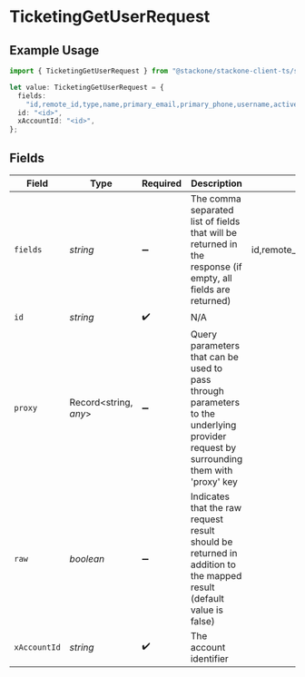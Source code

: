 # TicketingGetUserRequest

## Example Usage

```typescript
import { TicketingGetUserRequest } from "@stackone/stackone-client-ts/sdk/models/operations";

let value: TicketingGetUserRequest = {
  fields:
    "id,remote_id,type,name,primary_email,primary_phone,username,active,first_name,last_name,customer_account_reference,created_at,updated_at,unified_custom_fields",
  id: "<id>",
  xAccountId: "<id>",
};
```

## Fields

| Field                                                                                                                                                          | Type                                                                                                                                                           | Required                                                                                                                                                       | Description                                                                                                                                                    | Example                                                                                                                                                        |
| -------------------------------------------------------------------------------------------------------------------------------------------------------------- | -------------------------------------------------------------------------------------------------------------------------------------------------------------- | -------------------------------------------------------------------------------------------------------------------------------------------------------------- | -------------------------------------------------------------------------------------------------------------------------------------------------------------- | -------------------------------------------------------------------------------------------------------------------------------------------------------------- |
| `fields`                                                                                                                                                       | *string*                                                                                                                                                       | :heavy_minus_sign:                                                                                                                                             | The comma separated list of fields that will be returned in the response (if empty, all fields are returned)                                                   | id,remote_id,type,name,primary_email,primary_phone,username,active,first_name,last_name,customer_account_reference,created_at,updated_at,unified_custom_fields |
| `id`                                                                                                                                                           | *string*                                                                                                                                                       | :heavy_check_mark:                                                                                                                                             | N/A                                                                                                                                                            |                                                                                                                                                                |
| `proxy`                                                                                                                                                        | Record<string, *any*>                                                                                                                                          | :heavy_minus_sign:                                                                                                                                             | Query parameters that can be used to pass through parameters to the underlying provider request by surrounding them with 'proxy' key                           |                                                                                                                                                                |
| `raw`                                                                                                                                                          | *boolean*                                                                                                                                                      | :heavy_minus_sign:                                                                                                                                             | Indicates that the raw request result should be returned in addition to the mapped result (default value is false)                                             |                                                                                                                                                                |
| `xAccountId`                                                                                                                                                   | *string*                                                                                                                                                       | :heavy_check_mark:                                                                                                                                             | The account identifier                                                                                                                                         |                                                                                                                                                                |